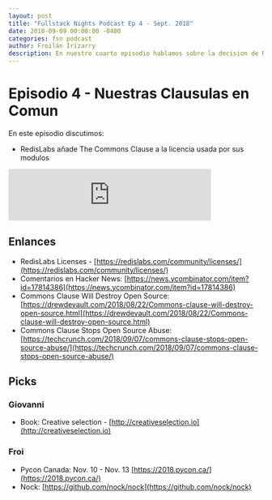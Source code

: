 ```yaml
---
layout: post
title: "Fullstack Nights Podcast Ep 4 - Sept. 2018"
date: 2018-09-09 00:00:00 -0400
categories: fsn podcast
author: Froilán Irizarry
description: En nuestro cuarto episodio hablamos sobre la decision de RedisLabs de utilizar el Common Clause para sus modulos de Redis. Tambien discutimos que es el Commons Clause y por que ha causado tanta discusion en la comunidad de Open Source. Grabado el 09 de septiembre de 2018.
---
```


# Episodio 4 - Nuestras Clausulas en Comun

En este episodio discutimos:

* RedisLabs añade The Commons Clause a la licencia usada por sus modulos

<div class="embed-container anchorfm">
  <iframe src="https://anchor.fm/fullstack-nights-podcast/episodes/Episodio-4---Nuestras-Clausulas-en-Comn-e264u1" height="102px" width="400px" frameborder="0" scrolling="no"></iframe>
</div>

## Enlances

* RedisLabs Licenses - [https://redislabs.com/community/licenses/](https://redislabs.com/community/licenses/)
* Comentarios en Hacker News: [https://news.ycombinator.com/item?id=17814386](https://news.ycombinator.com/item?id=17814386)
* Commons Clause Will Destroy Open Source: [https://drewdevault.com/2018/08/22/Commons-clause-will-destroy-open-source.html](https://drewdevault.com/2018/08/22/Commons-clause-will-destroy-open-source.html)
* Commons Clause Stops Open Source Abuse: [https://techcrunch.com/2018/09/07/commons-clause-stops-open-source-abuse/](https://techcrunch.com/2018/09/07/commons-clause-stops-open-source-abuse/)

## Picks

### Giovanni

* Book: Creative selection - [http://creativeselection.io](http://creativeselection.io)

### Froi

* Pycon Canada: Nov. 10 - Nov. 13 [https://2018.pycon.ca/](https://2018.pycon.ca/)
* Nock: [https://github.com/nock/nock](https://github.com/nock/nock)
